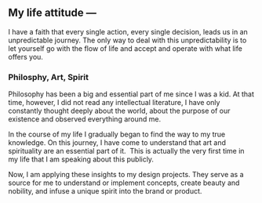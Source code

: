 ## My life attitude —

I have a faith that every single action, every single decision, leads us in an unpredictable journey. The only way to deal with this unpredictability is to let yourself go with the flow of life and accept and operate with what life offers you.

### Philosphy, Art, Spirit 

Philosophy has been a big and essential part of me since I was a kid. At that time, however, I did not read any intellectual literature, I have only constantly thought deeply about the world, about the purpose of our existence and observed everything around me. 

In the course of my life I gradually began to find the way to my true knowledge. On this journey, I have come to understand that art and spirituality are an essential part of it.  This is actually the very first time in my life that I am speaking about this publicly.

Now, I am applying these insights to my design projects. They serve as a source for me to understand or implement concepts, create beauty and nobility, and infuse a unique spirit into the brand or product.
